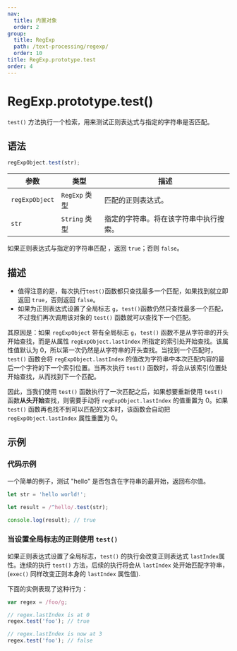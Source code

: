 ```yaml
---
nav:
  title: 内置对象
  order: 2
group:
  title: RegExp
  path: /text-processing/regexp/
  order: 10
title: RegExp.prototype.test
order: 4
---
```


# RegExp.prototype.test()

`test()` 方法执行一个检索，用来测试正则表达式与指定的字符串是否匹配。

## 语法

```js
regExpObject.test(str);
```

| 参数           | 类型          | 描述                                   |
| -------------- | ------------- | -------------------------------------- |
| `regExpObject` | `RegExp` 类型 | 匹配的正则表达式。                     |
| `str`          | `String` 类型 | 指定的字符串。将在该字符串中执行搜索。 |

如果正则表达式与指定的字符串匹配 ，返回 `true`；否则 `false`。

## 描述

- 值得注意的是，每次执行`test()`函数都只查找最多一个匹配，如果找到就立即返回 `true`，否则返回 `false`。
- 如果为正则表达式设置了全局标志 `g`，`test()`函数仍然只查找最多一个匹配，不过我们再次调用该对象的 `test()` 函数就可以查找下一个匹配。

其原因是：如果 `regExpObject` 带有全局标志 `g`，`test()` 函数不是从字符串的开头开始查找，而是从属性 `regExpObject.lastIndex` 所指定的索引处开始查找。该属性值默认为 0，所以第一次仍然是从字符串的开头查找。当找到一个匹配时，`test()` 函数会将 `regExpObject.lastIndex` 的值改为字符串中本次匹配内容的最后一个字符的下一个索引位置。当再次执行 `test()` 函数时，将会从该索引位置处开始查找，从而找到下一个匹配。

因此，当我们使用 `test()` 函数执行了一次匹配之后，如果想要重新使用 `test()` 函数**从头开始**查找，则需要手动将 `regExpObject.lastIndex` 的值重置为 0。如果 `test()` 函数再也找不到可以匹配的文本时，该函数会自动把 `regExpObject.lastIndex` 属性重置为 0。

## 示例

### 代码示例

一个简单的例子，测试 "hello" 是否包含在字符串的最开始，返回布尔值。

```js
let str = 'hello world!';

let result = /^hello/.test(str);

console.log(result); // true
```

### 当设置全局标志的正则使用 `test()`

如果正则表达式设置了全局标志，`test()` 的执行会改变正则表达式 `lastIndex`属性。连续的执行 `test()` 方法，后续的执行将会从 `lastIndex` 处开始匹配字符串，(`exec()` 同样改变正则本身的 `lastIndex` 属性值).

下面的实例表现了这种行为：

```js
var regex = /foo/g;

// regex.lastIndex is at 0
regex.test('foo'); // true

// regex.lastIndex is now at 3
regex.test('foo'); // false
```
